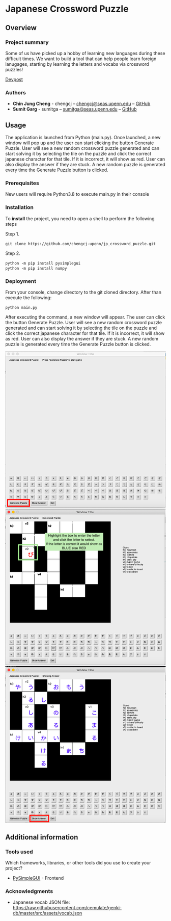 # Japanese Crossword Puzzle

## Overview

### Project summary

Some of us have picked up a hobby of learning new languages during these difficult times. We want to build a tool that can help people learn foreign lanugages, starting by learning the letters and vocabs via crossword puzzles!

[Devpost](https://devpost.com/software/japanese-crossword-puzzle)

### Authors

- **Chin Jung Cheng** - chengcj – chengcj@seas.upenn.edu – [GitHub](https://github.com/chengcj-upenn)
- **Sumit Garg** - sumitga – sumitga@seas.upenn.edu – [GitHub](https://github.com/sumitmcit)

## Usage

The application is launched from Python (main.py). Once launched, a new window will pop up and the user can start clicking the button Generate Puzzle. User will see a new random crossword puzzle generated and can start solving it by selecting the tile on the puzzle and click the correct japanese character for that tile. If it is incorrect, it will show as red. User can also display the answer if they are stuck. A new random puzzle is generated every time the Generate Puzzle button is clicked.

### Prerequisites

New users will require Python3.8 to execute main.py in their console

### Installation

To **install** the project, you need to open a shell to perform the following steps

Step 1.

```
git clone https://github.com/chengcj-upenn/jp_crossword_puzzle.git
```

Step 2.

```
python -m pip install pysimplegui
python -m pip install numpy
```

### Deployment

From your console, change directory to the git cloned directory. After than execute the following:

```
python main.py
```

After executing the command, a new window will appear. The user can click the button Generate Puzzle. User will see a new random crossword puzzle generated and can start solving it by selecting the tile on the puzzle and click the correct japanese character for that tile. If it is incorrect, it will show as red. User can also display the answer if they are stuck. A new random puzzle is generated every time the Generate Puzzle button is clicked.

<img src="Crossword_Image1.png">
<img src="Crossword_Image2.png">
<img src="Crossword_Image3.png">

## Additional information

### Tools used

Which frameworks, libraries, or other tools did you use to create your project?

- [PySimpleGUI](https://pysimplegui.readthedocs.io/en/latest/) - Frontend

### Acknowledgments

- Japanese vocab JSON file: https://raw.githubusercontent.com/cemulate/genki-db/master/src/assets/vocab.json
